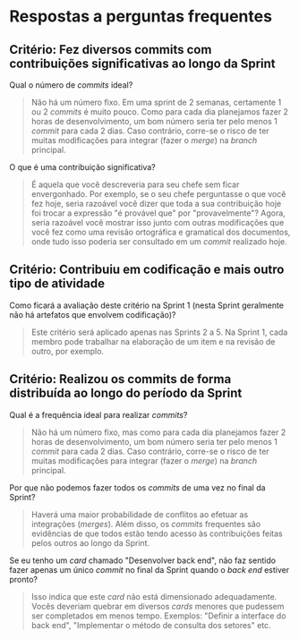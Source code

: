# Respostas a perguntas frequentes

## Critério: Fez diversos commits com contribuições significativas ao longo da Sprint

Qual o número de _commits_ ideal?
> Não há um número fixo. Em uma sprint de 2 semanas, certamente 1 ou 2 _commits_ é muito pouco. Como para cada dia planejamos fazer 2 horas de desenvolvimento,
um bom número seria ter pelo menos 1 _commit_ para cada 2 dias. Caso contrário, corre-se o risco de ter muitas modificações para integrar (fazer o *merge*)
na *branch* principal.

O que é uma contribuição significativa?
> É aquela que você descreveria para seu chefe sem ficar envergonhado. Por exemplo, se o seu chefe perguntasse o que você fez hoje, seria razoável você dizer que
toda a sua contribuição hoje foi trocar a expressão "é provável que" por "provavelmente"? Agora, seria razoável você mostrar isso junto com outras modificações
que você fez como uma revisão ortográfica e gramatical dos documentos, onde tudo isso poderia ser consultado em um _commit_ realizado hoje.

## Critério: Contribuiu em codificação e mais outro tipo de atividade

Como ficará a avaliação deste critério na Sprint 1 (nesta Sprint geralmente não há artefatos que envolvem codificação)?
> Este critério será aplicado apenas nas Sprints 2 a 5. Na Sprint 1, cada membro pode trabalhar na elaboração de um item e na revisão de outro, por exemplo.

## Critério: Realizou os commits de forma distribuída ao longo do período da Sprint

Qual é a frequência ideal para realizar _commits_?
> Não há um número fixo, mas como para cada dia planejamos fazer 2 horas de desenvolvimento,
um bom número seria ter pelo menos 1 _commit_ para cada 2 dias. Caso contrário, corre-se o risco de ter muitas modificações para integrar (fazer o *merge*)
na *branch* principal.

Por que não podemos fazer todos os _commits_ de uma vez no final da Sprint?
> Haverá uma maior probabilidade de conflitos ao efetuar as integrações (*merges*). Além disso, os _commits_ frequentes são evidências de que todos estão tendo acesso às contribuições feitas pelos outros ao longo da Sprint.

Se eu tenho um *card* chamado "Desenvolver back end", não faz sentido fazer apenas um único _commit_ no final da Sprint quando o *back end* estiver pronto?
> Isso indica que este *card* não está dimensionado adequadamente. Vocês deveriam quebrar em diversos *cards* menores que pudessem ser completados em menos tempo. Exemplos: "Definir a interface do back end", "Implementar o método de consulta dos setores" etc.
